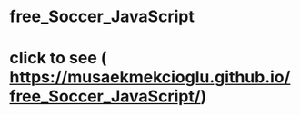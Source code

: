 # free_Soccer_JavaScript



# click to see ( https://musaekmekcioglu.github.io/free_Soccer_JavaScript/)

